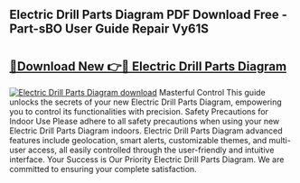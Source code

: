 ## Electric Drill Parts Diagram PDF Download Free - Part-sBO User Guide Repair Vy61S

# <h2><a href="http://dfrz1lu.blite.top/?on=Electric+Drill+Parts+Diagram">🔗Download New 👉🔴 Electric Drill Parts Diagram</a></h2>

[![Electric Drill Parts Diagram download](https://i.imgur.com/lujVjoI.png)](http://dfrz1lu.blite.top/?on=Electric+Drill+Parts+Diagram)
Masterful Control This guide unlocks the secrets of your new Electric Drill Parts Diagram, empowering you to control its functionalities with precision. Safety Precautions for Indoor Use Please adhere to all safety precautions when using your new Electric Drill Parts Diagram indoors. Electric Drill Parts Diagram advanced features include geolocation, smart alerts, customizable themes, and multi-user access, all easily controlled through the user-friendly and intuitive interface. Your Success is Our Priority Electric Drill Parts Diagram. We are committed to ensuring your complete satisfaction.
